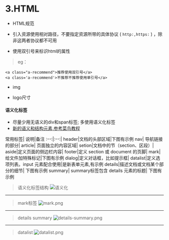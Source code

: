 # 3.HTML

* HTML规范

* 引入资源使用相对路径，不要指定资源所带的具体协议 ( <code>http:,https:</code> ) ，除非这两者协议都不可用

* 使用双引号来标识html的属性 
> eg：
~~~
<a class="a-recommend">推荐使用双引号</a>
<a class='a-recommend'>不推荐不推荐使用单引号</a>
~~~

* img 

* logo尺寸

#### 语义化标签
* 尽量少用无语义的div和span标签; 多使用语义化标签
* [新的语义和结构元素,参考菜鸟教程](http://www.runoob.com/html/html5-new-element.html)


常用标签| 说明|备注
:--:|:--:|
header|文档的头部区域|下图有示例
nav| 导航链接的部分|
article| 页面独立的内容区域|
setion|文档中的节（section、区段）|
aside|定义页面的侧边栏内容|
footer|定义 section 或 document 的页脚|
mark|给文件加特殊标记|下图有示例
dialog|定义对话框，比如提示框|
datalist|定义选项列表。input 元素配合使用|是新表单元素,有示例
details|描述文档或文档某个部分的细节| 下图有示例
summary| summary标签包含 details 元素的标题| 下图有示例

> 语义化标签结构
![语义化](https://image.tracup.com/snapshot_1532067445236.png)

---

> mark标签
![mark.png](https://upload-images.jianshu.io/upload_images/6781040-2f65dc88289335c3.png?imageMogr2/auto-orient/strip%7CimageView2/2/w/1240)

---

> details summary
![details-summary.png](https://upload-images.jianshu.io/upload_images/6781040-c6a26a4ff6d55b5d.png?imageMogr2/auto-orient/strip%7CimageView2/2/w/1240)

---

> datalist
![datalist.png](https://upload-images.jianshu.io/upload_images/6781040-6851a5aa9378500f.png?imageMogr2/auto-orient/strip%7CimageView2/2/w/1240)

